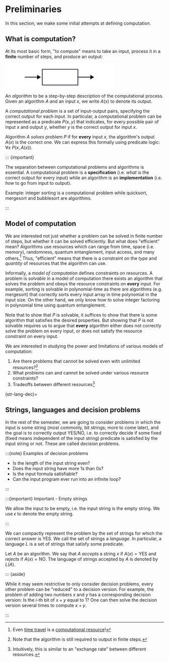 # Preliminaries

In this section, we make some initial attempts at defining computation.

## What is computation?

At its most basic form, "to compute" means to take an input, process it
in a **finite** number of steps, and produce an output:

<img src="./algorithm-flowchart.svg" width="350" />

An *algorithm* to be a step-by-step description of the computational
process. Given an algorithm $A$ and an input $x$, we write $A(x)$ to
denote its output.

A *computational problem* is a set of input-output pairs, specifying the
correct output for each input. In particular, a computational problem
can be represented as a predicate $P(x,y)$ that indicates, for every
possible pair of input $x$ and output $y$, whether $y$ is the correct
output for input $x$.

Algorithm $A$ *solves* problem $P$ if for **every** input $x$, the
algorithm's output $A(x)$ is the correct one. We can express this
formally using predicate logic: $∀x~P(x,A(x))$.

::: {important}

The separation between computational problems and algorithms is
essential. A computational problem is a **specification** (i.e. *what*
is the correct output for every input) while an algorithm is an
**implementation** (i.e. *how* to go from input to output).

Example: integer sorting is a computational problem while quicksort,
mergesort and bubblesort are algorithms.

:::

## Model of computation

We are interested not just whether a problem can be solved in finite
number of steps, but whether it can be solved efficiently. But what does
"efficient" mean? Algorithms use resources which can range from time,
space (i.e. memory), randomness, quantum entanglement, input access, and
many others.[^1] Thus, "efficient" means that there is a constraint on
the *type* and *quantity* of resources that the algorithm can use.

Informally, a *model of computation* defines constraints on resources. A
problem is *solvable* in a model of computation there exists an
algorithm that solves the problem and obeys the resource constraints on
**every** input. For example, sorting is solvable in polynomial-time as
there are algorithms (e.g. mergesort) that correctly sorts every input
array in time polynomial in the input size. On the other hand, we only
know how to solve integer factoring in polynomial time using quantum
entanglement.

Note that to show that $P$ is solvable, it suffices to show that there
is some algorithm that satisfies the desired properties. But showing
that $P$ is not solvable requires us to argue that **every** algorithm
either does not correctly solve the problem on every input, or does not
satisfy the resource constraint on every input.

We are interested in studying the power and limitations of various
models of computation:

1.  Are there problems that cannot be solved even with unlimited
    resources?[^2]
2.  What problems can and cannot be solved under various resource
    constraints?
3.  Tradeoffs between different resources[^3]

(str-lang-dec)=

## Strings, languages and decision problems

In the rest of the semester, we are going to consider problems in which
the input is some string (most commonly, bit strings; more to come
later), and the goal is to correctly output YES/NO, i.e. to correctly
decide if some fixed (fixed means independent of the input string)
predicate is satisfied by the input string or not. These are called
*decision* problems.

:::{note} Examples of decision problems

- Is the length of the input string even?
- Does the input string have more 1s than 0s?
- Is the input formula satisfiable?
- Can the input program ever run into an infinite loop?

:::

:::{important} Important - Empty strings

We allow the input to be empty, i.e. the input string is the empty
string. We use $\epsilon$ to denote the empty string.

:::

We can compactly represent the problem by the set of strings for which
the correct answer is YES. We call the set of strings a *language*. In
particular, a language $L$ is a set of strings that satisfy some
predicate.

Let $A$ be an algorithm. We say that $A$ *accepts* a string $x$ if
$A(x) = \text{YES}$ and *rejects* if $A(x) = \text{NO}$. The language of
strings accepted by $A$ is denoted by $L(A)$.

::: {aside}

While it may seem restrictive to only consider decision problems, every
other problem can be "reduced" to a decision version. For example, the
problem of adding two numbers $x$ and $y$ has a corresponding decision
version: Is the $i$-th bit of $x+y$ equal to $1$? One can then solve the
decision version several times to compute $x+y$.

:::

[^1]: Even [time
    travel](https://www.scottaaronson.com/papers/ctchalt.pdf) is a
    [computational
    resource](https://www.youtube.com/watch?v=fUGjv44_X4Q)!

[^2]: Note that the algorithm is still required to output in finite
    steps.

[^3]: Intuitively, this is similar to an "exchange rate" between
    different resources.
